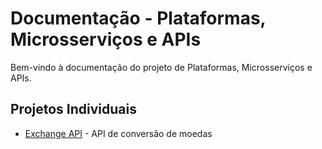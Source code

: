 # Documentação - Plataformas, Microsserviços e APIs

Bem-vindo à documentação do projeto de Plataformas, Microsserviços e APIs.

## Projetos Individuais

- [Exchange API](./exchange/main.md) - API de conversão de moedas